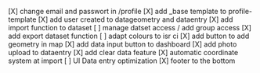 [X] change email and passwort in /profile
[X] add _base template to profile-template
[X] add user created to datageometry and dataentry
[X] add import function to dataset
[ ] manage datset access / add group access
[X] add export dataset function
[ ] adapt colours to isr ci
[X] add button to add geometry in map
[X] add data input button to dashboard
[X] add photo upload to dataentry
[X] add clear data feature
[X] automatic coordinate system at import
[ ] UI Data entry optimization
[X] footer to the bottom